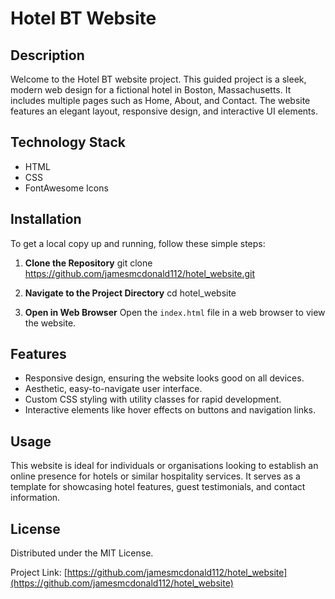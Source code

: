 # Hotel BT Website

## Description
Welcome to the Hotel BT website project. This guided project is a sleek, modern web design for a fictional hotel in Boston, Massachusetts. It includes multiple pages such as Home, About, and Contact. The website features an elegant layout, responsive design, and interactive UI elements.

## Technology Stack
- HTML
- CSS
- FontAwesome Icons

## Installation
To get a local copy up and running, follow these simple steps:

1. **Clone the Repository**
    git clone https://github.com/jamesmcdonald112/hotel_website.git

2. **Navigate to the Project Directory**
    cd hotel_website

3. **Open in Web Browser**
    Open the `index.html` file in a web browser to view the website.

## Features
- Responsive design, ensuring the website looks good on all devices.
- Aesthetic, easy-to-navigate user interface.
- Custom CSS styling with utility classes for rapid development.
- Interactive elements like hover effects on buttons and navigation links.

## Usage
This website is ideal for individuals or organisations looking to establish an online presence for hotels or similar hospitality services. It serves as a template for showcasing hotel features, guest testimonials, and contact information.

## License
Distributed under the MIT License.

Project Link: [https://github.com/jamesmcdonald112/hotel_website](https://github.com/jamesmcdonald112/hotel_website)
